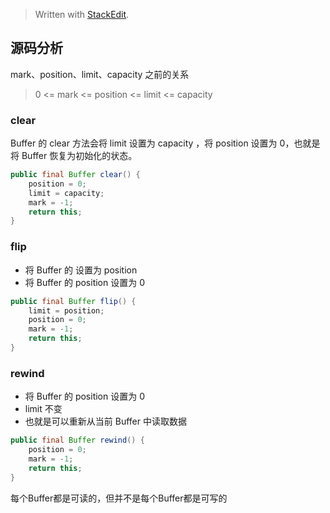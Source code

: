 


> Written with [StackEdit](https://stackedit.io/).

## 源码分析

mark、position、limit、capacity 之前的关系
> 0 <= mark <= position <= limit <= capacity

### clear
Buffer 的 clear 方法会将 limit 设置为 capacity ，将 position 设置为 0，也就是将 Buffer 恢复为初始化的状态。

```java
public final Buffer clear() {  
    position = 0;  
    limit = capacity;  
    mark = -1;  
    return this;  
}
```

### flip
- 将 Buffer 的 设置为 position
- 将 Buffer 的 position 设置为 0

```java
public final Buffer flip() {  
    limit = position;  
    position = 0;  
    mark = -1;  
    return this;  
}
```

### rewind
- 将 Buffer 的 position 设置为 0
- limit 不变
- 也就是可以重新从当前 Buffer 中读取数据

```java
public final Buffer rewind() {  
    position = 0;  
    mark = -1;  
    return this;  
}
```

每个Buffer都是可读的，但并不是每个Buffer都是可写的
<!--stackedit_data:
eyJoaXN0b3J5IjpbMTAwNTY1Mjk1NSwxMDEwMDM5ODA2XX0=
-->